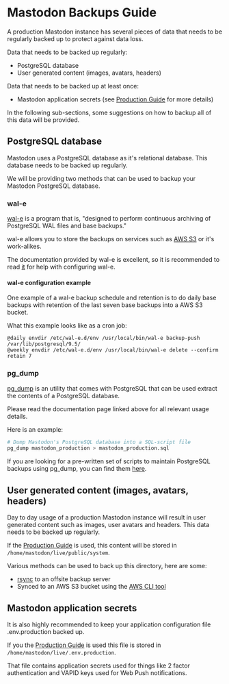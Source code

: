 # Mastodon Backups Guide

A production Mastodon instance has several pieces of data that needs to be
regularly backed up to protect against data loss.

Data that needs to be backed up regularly:
* PostgreSQL database
* User generated content (images, avatars, headers)

Data that needs to be backed up at least once:
* Mastodon application secrets (see
  [Production Guide](../Running-Mastodon/Production-Guide.md) for more details)

In the following sub-sections, some suggestions on how to backup all of this
data will be provided.

## PostgreSQL database

Mastodon uses a PostgreSQL database as it's relational database. This database
needs to be backed up regularly.

We will be providing two methods that can be used to backup your Mastodon
PostgreSQL database.

### wal-e

[wal-e](https://github.com/wal-e/wal-e) is a program that is, "designed to
perform continuous archiving of PostgreSQL WAL files and base backups."

wal-e allows you to store the backups on services such as [AWS S3](https://aws.amazon.com/s3/) or it's work-alikes.

The documentation provided by wal-e is excellent, so it is recommended to read
[it](https://github.com/wal-e/wal-e/blob/master/README.rst) for help with
configuring wal-e.

#### wal-e configuration example

One example of a wal-e backup schedule and retention is to do daily base backups
with retention of the last seven base backups into a AWS S3 bucket.

What this example looks like as a cron job:

```
@daily envdir /etc/wal-e.d/env /usr/local/bin/wal-e backup-push /var/lib/postgresql/9.5/
@weekly envdir /etc/wal-e.d/env /usr/local/bin/wal-e delete --confirm retain 7
```

### pg_dump

[pg_dump](https://www.postgresql.org/docs/9.5/static/app-pgdump.html) is an utility that comes with PostgreSQL that can be used extract the contents of a
PostgreSQL database.

Please read the documentation page linked above for all relevant usage details.

Here is an example:
```sh
# Dump Mastodon's PostgreSQL database into a SQL-script file
pg_dump mastodon_production > mastodon_production.sql
```

If you are looking for a pre-written set of scripts to maintain PostgreSQL backups using pg_dump, you can find them [here](https://wiki.postgresql.org/wiki/Automated_Backup_on_Linux).

## User generated content (images, avatars, headers)

Day to day usage of a production Mastodon instance will result in user
generated content such as images, user avatars and headers. This data needs
to be backed up regularly.

If the [Production Guide](../Running-Mastodon/Production-Guide.md) is used, this
content will be stored in `/home/mastodon/live/public/system`.

Various methods can be used to back up this directory, here are some:
* [rsync](https://www.digitalocean.com/community/tutorials/how-to-use-rsync-to-sync-local-and-remote-directories-on-a-vps) to an offsite backup server
* Synced to an AWS S3 bucket using the [AWS CLI tool](http://docs.aws.amazon.com/cli/latest/reference/s3/sync.html)

## Mastodon application secrets

It is also highly recommended to keep your application configuration file
.env.production backed up.

If you the [Production Guide](../Running-Mastodon/Production-Guide.md) is used
this file is stored in `/home/mastodon/live/.env.production`.

That file contains application secrets used for things like 2 factor authentication and VAPID keys used for Web Push notifications.
